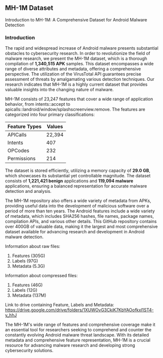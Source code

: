 ## **MH-1M Dataset**

Introduction to MH-1M: A Comprehensive Dataset for Android Malware Detection

### **Introduction**

The rapid and widespread increase of Android malware presents substantial obstacles to cybersecurity research. In order to revolutionize the field of malware research, we present the MH-1M dataset, which is a thorough compilation of **1,340,515 APK** samples. This dataset encompasses a wide range of diverse attributes and metadata, offering a comprehensive perspective. The utilization of the VirusTotal API guarantees precise assessment of threats by amalgamating various detection techniques. Our research indicates that MH-1M is a highly current dataset that provides valuable insights into the changing nature of malware.  
  
MH-1M consists of 23,247 features that cover a wide range of application behavior, from intents::accept to apicalls::landroid/window/splashscreenview.remove. The features are categorized into four primary classifications:  


|Feature Types| Values  |
|--|--|
|APICalls  |22,394  |
|Intents  |407    |
|OPCodes  |232  |
|Permissions  |214  |

The dataset is stored efficiently, utilizing a memory capacity of **29.0 GB**, which showcases its substantial yet controllable magnitude. The dataset consists of **1,221,421 benign** applications and **119,094 malware** applications, ensuring a balanced representation for accurate malware detection and analysis.  

The MH-1M repository also offers a wide variety of metadata from APKs, providing useful data into the development of malicious software over a period of more than ten years. The Android features include a wide variety of metadata, which includes SHA256 hashes, file names, package names, compilation APIs, and various other details. This GitHub repository contains over 400GB of valuable data, making it the largest and most comprehensive dataset available for advancing research and development in Android malware detection.

Information about raw files:
1. Features (305G)
2. Labels (97G)
3. Metadata (5.3G)

Information about compressed files:
1. Features (46G)
2. Labels (12G)
3. Metadata (137M)

Link to drive containing Feature, Labels and Metadata: https://drive.google.com/drive/folders/1XUWOvG3CkiK7KbYAOofkxl1ST4-y_hhJ

  
The MH-1M's wide range of features and comprehensive coverage make it an essential tool for researchers seeking to comprehend and counter the constantly evolving Android malware threat landscape. With its detailed metadata and comprehensive feature representation, MH-1M is a crucial resource for advancing malware research and developing strong cybersecurity solutions.
